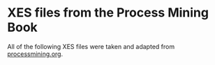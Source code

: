 # 

# XES files from the Process Mining Book

All of the following XES files were taken and adapted from 
[processmining.org](http://www.processmining.org/event_logs_and_models_used_in_book).

